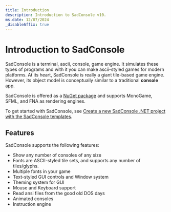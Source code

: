 ```yaml
---
title: Introduction
description: Introduction to SadConsole v10.
ms.date: 12/07/2024
_disableAffix: true
---
```


# Introduction to SadConsole

SadConsole is a terminal, ascii, console, game engine. It simulates these types of programs and with it you can make ascii-styled games for modern platforms. At its heart, SadConsole is really a giant tile-based game engine. However, its object model is conceptually similar to a traditional **console** app.

SadConsole is offered as a [NuGet package](https://www.nuget.org/packages/SadConsole/) and supports MonoGame, SFML, and FNA as rendering engines.

To get started with SadConsole, see [Create a new SadConsole .NET project with the SadConsole templates](getting-started-cli.md).

## Features

SadConsole supports the following features:

- Show any number of consoles of any size
- Fonts are ASCII-styled tile sets, and supports any number of tiles/glyphs.
- Multiple fonts in your game
- Text-styled GUI controls and Window system
- Theming system for GUI
- Mouse and Keyboard support
- Read ansi files from the good old DOS days
- Animated consoles
- Instruction engine
